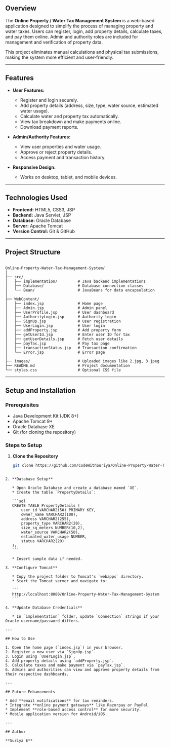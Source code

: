 
## Overview
The **Online Property / Water Tax Management System** is a web-based application designed to simplify the process of managing property and water taxes. Users can register, login, add property details, calculate taxes, and pay them online. Admin and authority roles are included for management and verification of property data.

This project eliminates manual calculations and physical tax submissions, making the system more efficient and user-friendly.

---

## Features
- **User Features:**
  - Register and login securely.
  - Add property details (address, size, type, water source, estimated water usage).
  - Calculate water and property tax automatically.
  - View tax breakdown and make payments online.
  - Download payment reports.
  
- **Admin/Authority Features:**
  - View user properties and water usage.
  - Approve or reject property details.
  - Access payment and transaction history.

- **Responsive Design:**
  - Works on desktop, tablet, and mobile devices.

---

## Technologies Used
- **Frontend:** HTML5, CSS3, JSP
- **Backend:** Java Servlet, JSP
- **Database:** Oracle Database
- **Server:** Apache Tomcat
- **Version Control:** Git & GitHub

---

## Project Structure
```

Online-Property-Water-Tax-Management-System/
│
├── src/
│   ├── implementation/         # Java backend implementations
│   ├── Database/               # Database connection classes
│   └── Bean/                   # JavaBeans for data encapsulation
│
├── WebContent/
│   ├── index.jsp               # Home page
│   ├── Admin.jsp               # Admin panel
│   ├── UserProfile.jsp         # User dashboard
│   ├── AuthorityLogin.jsp      # Authority login
│   ├── SignUp.jsp              # User registration
│   ├── UserLogin.jsp           # User login
│   ├── addProperty.jsp         # Add property form
│   ├── getUserId.jsp           # Enter user ID for tax
│   ├── getUserDetails.jsp      # Fetch user details
│   ├── payTax.jsp              # Pay tax page
│   ├── transactionStatus.jsp   # Transaction confirmation
│   └── Error.jsp               # Error page
│
├── images/                     # Uploaded images like 2.jpg, 3.jpeg
├── README.md                   # Project documentation
└── styles.css                  # Optional CSS file

````

---

## Setup and Installation

### Prerequisites
- Java Development Kit (JDK 8+)
- Apache Tomcat 9+
- Oracle Database XE
- Git (for cloning the repository)

### Steps to Setup
1. **Clone the Repository**
   ```bash
   git clone https://github.com/CodeWithSuriya/Online-Property-Water-Tax-Management-System.git
````

2. **Database Setup**

   * Open Oracle Database and create a database named `XE`.
   * Create the table `PropertyDetails`:

   ```sql
   CREATE TABLE PropertyDetails (
       user_id VARCHAR2(50) PRIMARY KEY,
       owner_name VARCHAR2(100),
       address VARCHAR2(255),
       property_type VARCHAR2(20),
       size_sq_meters NUMBER(10,2),
       water_source VARCHAR2(50),
       estimated_water_usage NUMBER,
       status VARCHAR2(20)
   );
   ```

   * Insert sample data if needed.

3. **Configure Tomcat**

   * Copy the project folder to Tomcat's `webapps` directory.
   * Start the Tomcat server and navigate to:

   ```
   http://localhost:8080/Online-Property-Water-Tax-Management-System
   ```

4. **Update Database Credentials**

   * In `implementation` folder, update `Connection` strings if your Oracle username/password differs.

---

## How to Use

1. Open the home page (`index.jsp`) in your browser.
2. Register a new user via `SignUp.jsp`.
3. Login using `UserLogin.jsp`.
4. Add property details using `addProperty.jsp`.
5. Calculate taxes and make payment via `payTax.jsp`.
6. Admins and authorities can view and approve property details from their respective dashboards.

---

## Future Enhancements

* Add **email notifications** for tax reminders.
* Integrate **online payment gateways** like Razorpay or PayPal.
* Implement **role-based access control** for more security.
* Mobile application version for Android/iOS.

---

## Author

**Suriya E**
